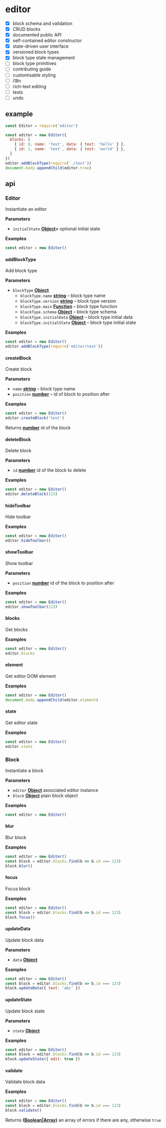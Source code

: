 # editor

-   [x] block schema and validation
-   [x] CRUD blocks
-   [x] documented public API
-   [x] self-contained editor constructor
-   [x] state-driven user interface
-   [x] versioned block types
-   [x] block type state management
-   [ ] block type primitives
-   [ ] contributing guide
-   [ ] customisable styling
-   [ ] i18n
-   [ ] rich-text editing
-   [ ] tests
-   [ ] undo

## example

```js
const Editor = require('editor')

const editor = new Editor({
  blocks: [
    { id: 0, name: 'text', data: { text: 'hello' } },
    { id: 1, name: 'text', data: { text: 'world' } },
  ]
})
editor.addBlockType(require('./text'))
document.body.appendChild(editor.tree)
```

## api

### Editor

Instantiate an editor

**Parameters**

-   `initialState` **[Object](https://developer.mozilla.org/en-US/docs/Web/JavaScript/Reference/Global_Objects/Object)=** optional initial state

**Examples**

```javascript
const editor = new Editor()
```

#### addBlockType

Add block type

**Parameters**

-   `blockType` **[Object](https://developer.mozilla.org/en-US/docs/Web/JavaScript/Reference/Global_Objects/Object)** 
    -   `blockType.name` **[string](https://developer.mozilla.org/en-US/docs/Web/JavaScript/Reference/Global_Objects/String)** – block type name
    -   `blockType.version` **[string](https://developer.mozilla.org/en-US/docs/Web/JavaScript/Reference/Global_Objects/String)** – block type version
    -   `blockType.main` **[Function](https://developer.mozilla.org/en-US/docs/Web/JavaScript/Reference/Statements/function)** – block type function
    -   `blockType.schema` **[Object](https://developer.mozilla.org/en-US/docs/Web/JavaScript/Reference/Global_Objects/Object)** – block type schema
    -   `blockType.initialData` **[Object](https://developer.mozilla.org/en-US/docs/Web/JavaScript/Reference/Global_Objects/Object)** – block type initial data
    -   `blockType.initialState` **[Object](https://developer.mozilla.org/en-US/docs/Web/JavaScript/Reference/Global_Objects/Object)** – block type initial state

**Examples**

```javascript
const editor = new Editor()
editor.addBlockType(require('editor/text'))
```

#### createBlock

Create block

**Parameters**

-   `name` **[string](https://developer.mozilla.org/en-US/docs/Web/JavaScript/Reference/Global_Objects/String)** – block type name
-   `position` **[number](https://developer.mozilla.org/en-US/docs/Web/JavaScript/Reference/Global_Objects/Number)** – id of block to position after

**Examples**

```javascript
const editor = new Editor()
editor.createBlock('text')
```

Returns **[number](https://developer.mozilla.org/en-US/docs/Web/JavaScript/Reference/Global_Objects/Number)** id of the block

#### deleteBlock

Delete block

**Parameters**

-   `id` **[number](https://developer.mozilla.org/en-US/docs/Web/JavaScript/Reference/Global_Objects/Number)** id of the block to delete

**Examples**

```javascript
const editor = new Editor()
editor.deleteBlock(123)
```

#### hideToolbar

Hide toolbar

**Examples**

```javascript
const editor = new Editor()
editor.hideToolbar()
```

#### showToolbar

Show toolbar

**Parameters**

-   `position` **[number](https://developer.mozilla.org/en-US/docs/Web/JavaScript/Reference/Global_Objects/Number)** id of the block to position after

**Examples**

```javascript
const editor = new Editor()
editor.showToolbar(123)
```

#### blocks

Get blocks

**Examples**

```javascript
const editor = new Editor()
editor.blocks
```

#### element

Get editor DOM element

**Examples**

```javascript
const editor = new Editor()
document.body.appendChild(editor.element)
```

#### state

Get editor state

**Examples**

```javascript
const editor = new Editor()
editor.state
```

### Block

Instantiate a block

**Parameters**

-   `editor` **[Object](https://developer.mozilla.org/en-US/docs/Web/JavaScript/Reference/Global_Objects/Object)** associated editor instance
-   `block` **[Object](https://developer.mozilla.org/en-US/docs/Web/JavaScript/Reference/Global_Objects/Object)** plain block object

**Examples**

```javascript
const editor = new Editor()
```

#### blur

Blur block

**Examples**

```javascript
const editor = new Editor()
const block = editor.blocks.find(b => b.id === 123)
block.blur()
```

#### focus

Focus block

**Examples**

```javascript
const editor = new Editor()
const block = editor.blocks.find(b => b.id === 123)
block.focus()
```

#### updateData

Update block data

**Parameters**

-   `data` **[Object](https://developer.mozilla.org/en-US/docs/Web/JavaScript/Reference/Global_Objects/Object)** 

**Examples**

```javascript
const editor = new Editor()
const block = editor.blocks.find(b => b.id === 123)
block.updateData({ text: 'abc' })
```

#### updateState

Update block state

**Parameters**

-   `state` **[Object](https://developer.mozilla.org/en-US/docs/Web/JavaScript/Reference/Global_Objects/Object)** 

**Examples**

```javascript
const editor = new Editor()
const block = editor.blocks.find(b => b.id === 123)
block.updateState({ edit: true })
```

#### validate

Validate block data

**Examples**

```javascript
const editor = new Editor()
const block = editor.blocks.find(b => b.id === 123)
block.validate()
```

Returns **([Boolean](https://developer.mozilla.org/en-US/docs/Web/JavaScript/Reference/Global_Objects/Boolean)\|[Array](https://developer.mozilla.org/en-US/docs/Web/JavaScript/Reference/Global_Objects/Array))** an array of errors if there are any, otherwise `true`
